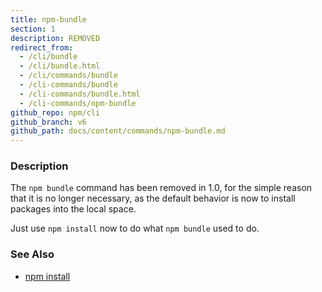 ```yaml
---
title: npm-bundle
section: 1
description: REMOVED
redirect_from:
  - /cli/bundle
  - /cli/bundle.html
  - /cli/commands/bundle
  - /cli-commands/bundle
  - /cli-commands/bundle.html
  - /cli-commands/npm-bundle
github_repo: npm/cli
github_branch: v6
github_path: docs/content/commands/npm-bundle.md
---
```


### Description

The `npm bundle` command has been removed in 1.0, for the simple reason
that it is no longer necessary, as the default behavior is now to
install packages into the local space.

Just use `npm install` now to do what `npm bundle` used to do.

### See Also

* [npm install](/cli/v6/commands/npm-install)

